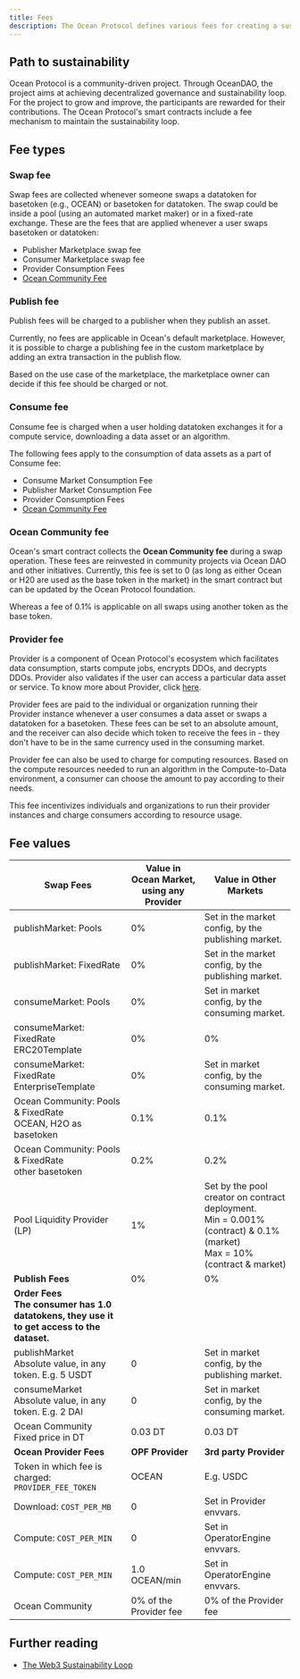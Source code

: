```yaml
---
title: Fees
description: The Ocean Protocol defines various fees for creating a sustainability loop.
---
```


## Path to sustainability

Ocean Protocol is a community-driven project. Through OceanDAO, the project aims at achieving decentralized governance and sustainability loop. For the project to grow and improve, the participants are rewarded for their contributions. The Ocean Protocol's smart contracts include a fee mechanism to maintain the sustainability loop.

## Fee types

### Swap fee

Swap fees are collected whenever someone swaps a datatoken for basetoken (e.g., OCEAN) or basetoken for datatoken. The swap could be inside a pool (using an automated market maker) or in a fixed-rate exchange.
These are the fees that are applied whenever a user swaps basetoken or datatoken:

- Publisher Marketplace swap fee
- Consumer Marketplace swap fee
- Provider Consumption Fees
- [Ocean Community Fee](#ocean-community-fee)

### Publish fee

Publish fees will be charged to a publisher when they publish an asset.

Currently, no fees are applicable in Ocean's default marketplace. However, it is possible to charge a publishing fee in the custom marketplace by adding an extra transaction in the publish flow.

Based on the use case of the marketplace, the marketplace owner can decide if this fee should be charged or not.

### Consume fee

Consume fee is charged when a user holding datatoken exchanges it for a compute service, downloading a data asset or an algorithm.

The following fees apply to the consumption of data assets as a part of Consume fee:

- Consume Market Consumption Fee
- Publisher Market Consumption Fee
- Provider Consumption Fees
- [Ocean Community Fee](#ocean-community-fee)

### Ocean Community fee

Ocean's smart contract collects the **Ocean Community fee** during a swap operation. These fees are reinvested in community projects via Ocean DAO and other initiatives. Currently, this fee is set to 0 (as long as either Ocean or H20 are used as the base token in the market) in the smart contract but can be updated by the Ocean Protocol foundation.

Whereas a fee of 0.1% is applicable on all swaps using another token as the base token.

### Provider fee

Provider is a component of Ocean Protocol's ecosystem which facilitates data consumption, starts compute jobs, encrypts DDOs, and decrypts DDOs. Provider also validates if the user can access a particular data asset or service. To know more about Provider, click [here](https://github.com/oceanprotocol/provider).

Provider fees are paid to the individual or organization running their Provider instance whenever a user consumes a data asset or swaps a datatoken for a basetoken. These fees can be set to an absolute amount, and the receiver can also decide which token to receive the fees in - they don't have to be in the same currency used in the consuming market.

Provider fee can also be used to charge for computing resources. Based on the compute resources needed to run an algorithm in the Compute-to-Data environment, a consumer can choose the amount to pay according to their needs.

This fee incentivizes individuals and organizations to run their provider instances and charge consumers according to resource usage.

## Fee values

| Swap Fees                                                                                                             | Value in Ocean Market, using any Provider               | Value in Other Markets                                       |
| --------------------------------------------------------------------------------------------------------------------- | ------------------------------------------------------- | ------------------------------------------------------------ |
| publishMarket: Pools                                                                                                  | 0%                                                      | Set in the market config, by the publishing market.          |
| publishMarket: FixedRate                                                                                              | 0%                                                      | Set in the market config, by the publishing market.          |
| consumeMarket: Pools                                                                                                  | 0%                                                      | Set in market config, by the consuming market.               |
| consumeMarket: FixedRate <br>ERC20Template                                                                            | 0%                                                      | 0%                                                           |
| consumeMarket: FixedRate <br>EnterpriseTemplate                                                                       | 0%                                                      | Set in market config, by the consuming market.               |
| Ocean Community: Pools & FixedRate<br>OCEAN, H2O as basetoken                                                         | 0.1%                                                    | 0.1%                                                         |
| Ocean Community: Pools & FixedRate<br>other basetoken                                                                 | 0.2%                                                    | 0.2%                                                         |
| Pool Liquidity Provider (LP)                                                                                          | 1%                                                      | Set by the pool creator on contract deployment.<br> Min = 0.001%(contract) & 0.1%(market)<br>Max = 10%(contract & market) |
| <b>Publish Fees</b>                                                                                                   | 0%                                                      | 0%                                                           |
| <b>Order Fees <br>The consumer has 1.0 datatokens, they use it to get access to the dataset.</b>                      |                                                         |                                                              |
| publishMarket<br>Absolute value, in any token. E.g. 5 USDT                                                            | 0                                                       | Set in market config, by the publishing market.              |
| consumeMarket<br>Absolute value, in any token. E.g. 2 DAI                                                             | 0                                                       | Set in market config, by the consuming market.               |
| Ocean Community<br>Fixed price in DT                                                                                  | 0.03 DT                                                 | 0.03 DT                                                      |
| <b>Ocean Provider Fees</b>                                                                                            | <b>OPF Provider</b>                                     | <b>3rd party Provider</b>                                    |
| Token in which fee is charged: `PROVIDER_FEE_TOKEN`                                                                   | OCEAN                                                   | E.g. USDC                                                    |
| Download: `COST_PER_MB`                                                                                               | 0                                                       | Set in Provider envvars.                                     |
| Compute: `COST_PER_MIN`                                                                                               | 0                                                       | Set in OperatorEngine envvars.                               |
| Compute: `COST_PER_MIN`                                                                                               | 1.0 OCEAN/min                                           | Set in OperatorEngine envvars.                               |
| Ocean Community                                                                                                       | 0% of the Provider fee                                  | 0% of the Provider fee                                       |

## Further reading

- [The Web3 Sustainability Loop](https://blog.oceanprotocol.com/the-web3-sustainability-loop-b2a4097a36e)
